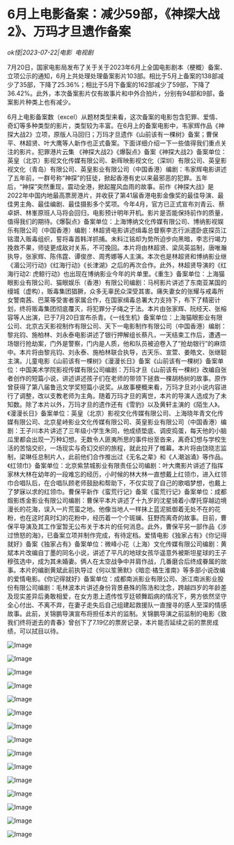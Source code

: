 # 6月上电影备案：减少59部，《神探大战2》、万玛才旦遗作备案

*ok怪|2023-07-22|电影 
                                                电视剧*

7月20日，国家电影局发布了关于关于2023年6月上全国电影剧本（梗概）备案、立项公示的通知，6月上共处理处理备案影片103部。相比于5月上备案的138部减少了35部，下降了25.36%；相比于5月下备案的162部减少了59部，下降了36.42%。此外，本次备案影片仅有故事片和中外合拍片，分别有94部和9部，备案影片种类上也有减少。

6月上电影备案数（excel）从题材类型来看，这次备案的电影包含犯罪、爱情、奇幻等多种类型的影片，类型较为丰富。在6月上的备案电影中，韦家辉作品《神探大战2》立项，原版人马回归；万玛才旦遗作《山前该有一棵树》备案；曹保平、林超贤、叶大鹰等人新作也正式备案。下面详细介绍一下一些值得我们重点关注的影片。犯罪港片云集 《神探大战2》《爆裂点》备案《神探大战2》备案单位：英皇（北京）影视文化传媒有限公司、新晖映影视文化（深圳）有限公司、英皇影视文化（青岛）有限公司、英皇影业有限公司（中国香港）编剧：韦家辉电影讲述了五年前，一群号称“神探”的狂徒，掀起香港有史以来最邪恶的犯罪。五年后，“神探”突然重现，震动全港，掀起腥风血雨的故事。前作《神探大战》是2022年中国内地最高票房港片，并收获了第41届香港电影金像奖的最佳导演、最佳男主角、最佳编剧、最佳摄影多个奖项。今年4月，官方已正式宣布刘青云、蔡卓妍、林峯原班人马将会回归，电影预计明年开机。影片是否能保持前作的质量，值得我们的期待。《爆裂点》备案单位：上海博纳文化传媒有限公司、博纳影视娱乐有限公司（中国香港）编剧：林超贤电影讲述缉毒总督察李志行派遣卧底探员江铭潜入贩毒组织，誓将毒首韩洋抓捕。未料江铭却为势所迫步向黑暗，李志行竭力挽救不果，师徒更成敌对关系，不可挽回。本片将由林超贤、梁凤英监制，唐唯瀚执导，张家辉、陈伟霆、谭俊彦、周秀娜等人主演。本次也是林超贤和博纳影业继《湄公河行动》《红海行动》《长津湖》之后的再次合作。此外，林超贤导演的《红海行动2: 虎鲸行动》也出现在博纳影业今年的片单里。《重生》备案单位：上海猫眼影业有限公司、猫眼娱乐（香港）有限公司编剧：马柯影片讲述了东南亚某国的缦城（虚构），贩毒集团猖獗，众多无辜民众深受其害。痛失妻女的张耀与戒毒所女警南茜、巴莱等受害者家属合作，在国家缉毒总署大力支持下，布下了精密计划，终将贩毒集团彻底覆灭，将犯罪分子绳之于法。本片由张家辉、阮经天、张榕容等人出演，已于7月20日宣布杀青。《一线生机》备案单位：上海猫眼影业有限公司、北京古天影视制作有限公司、天下一电影制作有限公司（中国香港）编剧：黎兆钧、施柏林、刘永泰电影讲述了银行押解组长蔡凡，一天结束工作后，遭遇一场银行抢劫案，门外是警察，门内是人质，他和队员被迫卷入了“抢劫银行”的麻烦中。本片将由黎兆钧、刘永泰、施柏林联合执导，古天乐、宣萱、姜皓文、张继聪主演。儿童电影《山前该有一棵树》《漫漫长日》备案《山前该有一棵树》备案单位：中国美术学院影视传媒有限公司编剧：万玛才旦《山前该有一棵树》改编自张者创作的短篇小说，讲述讲述孩子们在老师的带领下拯救一棵胡杨树的故事。原作曾获得了第八届鲁迅文学奖短篇小说奖。从故事梗概来看，万玛才旦对小说内容进行了调整，改以支教老师为主角。随着万玛才旦的离世，本片的导演人选成为了未知数。除了本片以外，万玛才旦的遗作还有《雪豹》以及黄轩主演的《陌生人》。《漫漫长日》备案单位：英皇（北京）影视文化传媒有限公司、上海晓年青文化传媒有限公司、北京星峙影业文化传媒有限公司、英皇影业有限公司（中国香港）编剧：王子川本片讲述了三年级小学生朱同，他成绩垫底、调皮捣蛋，每天他的小脑瓜里都会出现一万种幻想。无数令人匪夷所思的事件纷至沓来，离奇幻想与学校生活的苦恼交织，一场现实与奇幻交织的旅程，就此拉开了帷幕。本片将由饶晓志监制，梁琳任总制片人，此前他们合作推出过《无名之辈》和《人潮汹涌》等作品。《红领巾》备案单位：北京紫禁城影业有限责任公司编剧：叶大鹰影片讲述了指挥家林大林在幼年的一段难忘的经历，小时候的林大林一直想戴上红领巾，进入红领巾合唱队后，在合唱队顾老师鼓励和帮助下，不仅实现了自己的歌唱梦想，也戴上了梦寐以求的红领巾。曹保平新作《蛮荒行记》备案《蛮荒行记》备案单位：成都煅影炼金影业有限公司编剧：曹保平本片讲述了十九岁的沈星骑着小摩托穿越边境漫长的花海，误入一片荒蛮之地。他像当地人一样抹上蓝泥抵御着无处不在的花粉，也在这时真时幻的花粉中，经历着一个个斑斓、狂野而离奇的故事。目前，曹保平导演及其工作室暂无公布关于本片的任何消息。此外，曹保平另一部作品《涉过愤怒的海》，已备案立项并制作完成，有待定档。爱情电影《独家占有》《你记得就好》备案《独家占有》备案单位：微峰小花（上海）文化传媒有限公司编剧：黄斌本片改编自丁墨的同名小说，讲述了平凡的地球女孩华遥意外被斯坦星球的王子穆弦选中，成为其未婚妻。俩人在太空战争中并肩作战，几番磨合后终成眷属的故事。本片的编剧黄斌此前执导过《何以笙箫默》《暗恋·橘生淮南》等多部小说改编的爱情电影。《你记得就好》备案单位：成都南派影业有限公司、浙江南派影业股份有限公司编剧：毛林波本片讲述身份背景悬殊的陈浩和沈念，跨越四岁的年龄差及现实差异后勇敢相爱，在女方患上遗传性亨廷顿舞蹈病的情况下，男方依然坚守全心付出、不离不弃，在妻子走失后自己组建起救援队一直搜寻的感人至深的情感故事。此前，关锦鹏导演宣布将担任本片的监制。关锦鹏导演之前监制的电影《致我们终将逝去的青春》曾创下了7.19亿的票房记录，本片能否延续之前的票房成绩，可以拭目以待。

![Image](https://mmbiz.qpic.cn/sz_mmbiz_jpg/Thf7MtZSy5InkcehgADSZaLCbGJpsU8jFngA0RtZUX7dYYywwXXTdVkkicj3OZv2XRLib1NVjeqyFfiaiaLbWgkaeg/640?wx_fmt=jpeg&wxfrom=5&wx_lazy=1&wx_co=1)

![Image](https://mmbiz.qpic.cn/mmbiz_png/Thf7MtZSy5K5Tkyf8b8hrP3NfnsviakYylWrEpAL1w0oqvpENOT5kHsXicqRYQRJibNZ6Upseib0Zib5f3MegZ9zDbQ/640?wx_fmt=png&wxfrom=5&wx_lazy=1&wx_co=1)

![Image](https://mmbiz.qpic.cn/sz_mmbiz_png/Thf7MtZSy5InkcehgADSZaLCbGJpsU8jeyYmWb1j2EFc4WD4eake90oXUdricNVxSQQRcxyMibNfPlZfU6KHOUVg/640?wx_fmt=png&wxfrom=5&wx_lazy=1&wx_co=1)

![Image](https://mmbiz.qpic.cn/sz_mmbiz_png/Thf7MtZSy5InkcehgADSZaLCbGJpsU8jj9c2GldrnlwFeacWByEZXqg4f2vJrFuLATDbUVgk7Fa5OYkzR4ibHlQ/640?wx_fmt=png&wxfrom=5&wx_lazy=1&wx_co=1)

![Image](https://mmbiz.qpic.cn/sz_mmbiz_png/Thf7MtZSy5InkcehgADSZaLCbGJpsU8jHBvbK4wsjgfEWbTDXOWnvVA3LRibialIIZNz6QOyiaaOkjPKK15ibxDINA/640?wx_fmt=png&wxfrom=5&wx_lazy=1&wx_co=1)

![Image](https://mmbiz.qpic.cn/sz_mmbiz_png/Thf7MtZSy5InkcehgADSZaLCbGJpsU8jtYJhtzuTfZ1YabkDm7DNDaL7Ect7Xo5bfua0UzJCVZxo6hajj2QbxQ/640?wx_fmt=png&wxfrom=5&wx_lazy=1&wx_co=1)

![Image](https://mmbiz.qpic.cn/mmbiz_png/Thf7MtZSy5K5Tkyf8b8hrP3NfnsviakYyMAnff87gtknRnhcfmzhNiaQapwzkGich6miaAw869p4GweNHfQsOdQbhg/640?wx_fmt=png&wxfrom=5&wx_lazy=1&wx_co=1)

![Image](https://mmbiz.qpic.cn/sz_mmbiz_png/Thf7MtZSy5InkcehgADSZaLCbGJpsU8jztIhRiciaNia91ZdKezz8Ep18G4jhvUaaf2SuPfuvXrtwiba32911O8ibQg/640?wx_fmt=png&wxfrom=5&wx_lazy=1&wx_co=1)

![Image](https://mmbiz.qpic.cn/sz_mmbiz_png/Thf7MtZSy5InkcehgADSZaLCbGJpsU8jj8NMgM2c48ktYo9icLXCZlNKF2HtYIlvkMbausDpCNAUoBGjU2eMgEQ/640?wx_fmt=png&wxfrom=5&wx_lazy=1&wx_co=1)

![Image](https://mmbiz.qpic.cn/sz_mmbiz_png/Thf7MtZSy5InkcehgADSZaLCbGJpsU8jpElu3CSmpTjGYN9FfcZ0aX8efFo6h6QzicRqFk8Z4YPoeSd4kUYhRTQ/640?wx_fmt=png&wxfrom=5&wx_lazy=1&wx_co=1)

![Image](https://mmbiz.qpic.cn/mmbiz_png/Thf7MtZSy5K5Tkyf8b8hrP3NfnsviakYyavCfTj8DH8doSTZj0XUxkhRWhfEdudHPqlibIV2D1dCZnTd0Qg2Vuog/640?wx_fmt=png&wxfrom=5&wx_lazy=1&wx_co=1)

![Image](https://mmbiz.qpic.cn/sz_mmbiz_png/Thf7MtZSy5InkcehgADSZaLCbGJpsU8j0R77ia29J0tVdVgQn0UmhAeNhBrANJyItIfblkOnocjldiaHqMwf57Jg/640?wx_fmt=png&wxfrom=5&wx_lazy=1&wx_co=1)

![Image](https://mmbiz.qpic.cn/mmbiz_png/Thf7MtZSy5K5Tkyf8b8hrP3NfnsviakYyYIXFx0QyPbuK5Ws0pSYhDXx2A1FRB72BKAKWKVAgs9xCcdKjnYyLBg/640?wx_fmt=png&wxfrom=5&wx_lazy=1&wx_co=1)

![Image](https://mmbiz.qpic.cn/sz_mmbiz_png/Thf7MtZSy5InkcehgADSZaLCbGJpsU8jzxqYnOYG3XrpsTlUd2gY0ickJvZ8jJer5tOia2YtHfqPNltIWE9qScAg/640?wx_fmt=png&wxfrom=5&wx_lazy=1&wx_co=1)

![Image](https://mmbiz.qpic.cn/sz_mmbiz_png/Thf7MtZSy5InkcehgADSZaLCbGJpsU8jtk57icLzlcmrjGYP2JZ1cnHeY3WLk0TwXASP4dqXKvaQOiaN3saP7mOA/640?wx_fmt=png&wxfrom=5&wx_lazy=1&wx_co=1)

